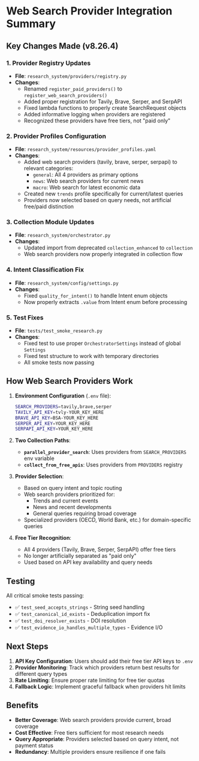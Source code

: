 # Web Search Provider Integration Summary

## Key Changes Made (v8.26.4)

### 1. Provider Registry Updates
- **File**: `research_system/providers/registry.py`
- **Changes**: 
  - Renamed `register_paid_providers()` to `register_web_search_providers()`
  - Added proper registration for Tavily, Brave, Serper, and SerpAPI
  - Fixed lambda functions to properly create SearchRequest objects
  - Added informative logging when providers are registered
  - Recognized these providers have free tiers, not "paid only"

### 2. Provider Profiles Configuration
- **File**: `research_system/resources/provider_profiles.yaml`
- **Changes**:
  - Added web search providers (tavily, brave, serper, serpapi) to relevant categories:
    - `general`: All 4 providers as primary options
    - `news`: Web search providers for current news
    - `macro`: Web search for latest economic data
  - Created new `trends` profile specifically for current/latest queries
  - Providers now selected based on query needs, not artificial free/paid distinction

### 3. Collection Module Updates
- **File**: `research_system/orchestrator.py`
- **Changes**:
  - Updated import from deprecated `collection_enhanced` to `collection`
  - Web search providers now properly integrated in collection flow

### 4. Intent Classification Fix
- **File**: `research_system/config/settings.py`
- **Changes**:
  - Fixed `quality_for_intent()` to handle Intent enum objects
  - Now properly extracts `.value` from Intent enum before processing

### 5. Test Fixes
- **File**: `tests/test_smoke_research.py`
- **Changes**:
  - Fixed test to use proper `OrchestratorSettings` instead of global `Settings`
  - Fixed test structure to work with temporary directories
  - All smoke tests now passing

## How Web Search Providers Work

1. **Environment Configuration** (`.env` file):
   ```bash
   SEARCH_PROVIDERS=tavily,brave,serper
   TAVILY_API_KEY=tvly-YOUR_KEY_HERE
   BRAVE_API_KEY=BSA-YOUR_KEY_HERE
   SERPER_API_KEY=YOUR_KEY_HERE
   SERPAPI_API_KEY=YOUR_KEY_HERE
   ```

2. **Two Collection Paths**:
   - **`parallel_provider_search`**: Uses providers from `SEARCH_PROVIDERS` env variable
   - **`collect_from_free_apis`**: Uses providers from `PROVIDERS` registry

3. **Provider Selection**:
   - Based on query intent and topic routing
   - Web search providers prioritized for:
     - Trends and current events
     - News and recent developments
     - General queries requiring broad coverage
   - Specialized providers (OECD, World Bank, etc.) for domain-specific queries

4. **Free Tier Recognition**:
   - All 4 providers (Tavily, Brave, Serper, SerpAPI) offer free tiers
   - No longer artificially separated as "paid only"
   - Used based on API key availability and query needs

## Testing

All critical smoke tests passing:
- ✅ `test_seed_accepts_strings` - String seed handling
- ✅ `test_canonical_id_exists` - Deduplication import fix
- ✅ `test_doi_resolver_exists` - DOI resolution
- ✅ `test_evidence_io_handles_multiple_types` - Evidence I/O

## Next Steps

1. **API Key Configuration**: Users should add their free tier API keys to `.env`
2. **Provider Monitoring**: Track which providers return best results for different query types
3. **Rate Limiting**: Ensure proper rate limiting for free tier quotas
4. **Fallback Logic**: Implement graceful fallback when providers hit limits

## Benefits

- **Better Coverage**: Web search providers provide current, broad coverage
- **Cost Effective**: Free tiers sufficient for most research needs
- **Query Appropriate**: Providers selected based on query intent, not payment status
- **Redundancy**: Multiple providers ensure resilience if one fails
